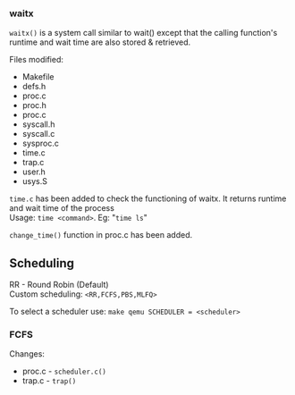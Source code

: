 ### waitx 

`waitx()` is a system call similar to wait() except that the calling function's runtime and wait time are also stored & retrieved.

Files modified: 
- Makefile
- defs.h
- proc.c
- proc.h
- proc.c
- syscall.h
- syscall.c
- sysproc.c
- time.c
- trap.c 
- user.h
- usys.S

`time.c` has been added to check the functioning of waitx. It returns runtime and wait time of the process    
Usage: `time <command>`.
Eg: "`time ls`"     

`change_time()` function in proc.c has been added.

## Scheduling

RR - Round Robin (Default)  
Custom scheduling: `<RR,FCFS,PBS,MLFQ>`

To select a scheduler use: `make qemu SCHEDULER = <scheduler>`

### FCFS
Changes:
- proc.c - `scheduler.c()`
- trap.c - `trap()`
